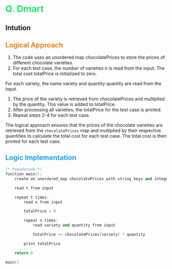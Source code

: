 # <span style="color:#1AED69"> Q. **Dmart**</span>

## **Intution**

## <span style="color:#ED7F1A"> Logical Approach</span>

1. The code uses an unordered map chocolatePrices to store the prices of different chocolate varieties.
2. For each test case, the number of varieties n is read from the input.
The total cost totalPrice is initialized to zero.

For each variety, the name variety and quantity quantity are read from the input.

1. The price of the variety is retrieved from chocolatePrices and multiplied by the quantity. This value is added to totalPrice.
2. After processing all varieties, the totalPrice for the test case is printed.
3. Repeat steps 2-4 for each test case.

The logical approach ensures that the prices of the chocolate varieties are retrieved from the `chocolatePrices` map and multiplied by their respective quantities to calculate the total cost for each test case. The total cost is then printed for each test case.

## <span style="color:#1AA1ED"> **Logic Implementation** </span>

```cpp
/* Pseudocode */
function main():
    create an unordered_map chocolatePrices with string keys and integer values, and initialize it with chocolate variety names and their corresponding prices

    read t from input

    repeat t times:
        read n from input

        totalPrice = 0

        repeat n times:
            read variety and quantity from input

            totalPrice += chocolatePrices[variety] * quantity

        print totalPrice

    return 0

main()

```
